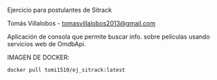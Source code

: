 
Ejercicio para postulantes de Sitrack

Tomás Villalobos - tomasvillalobos2013@gmail.com

Aplicación de consola que permite buscar info. sobre películas
usando servicios web de OmdbApi.

IMAGEN DE DOCKER:

    docker pull tomi1510/ej_sitrack:latest

